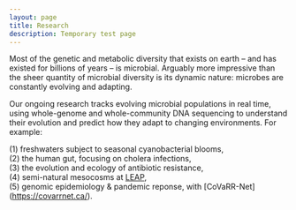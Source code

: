 ```yaml
---
layout: page
title: Research
description: Temporary test page
---
```


Most of the genetic and metabolic diversity that exists on earth – and has existed for billions of years – is microbial. Arguably more impressive than the sheer quantity of microbial diversity is its dynamic nature: microbes are constantly evolving and adapting. 

Our ongoing research tracks evolving microbial populations in real time, using whole-genome and whole-community DNA sequencing to understand their evolution and predict how they adapt to changing environments. For example: 

(1) freshwaters subject to seasonal cyanobacterial blooms,  
(2) the human gut, focusing on cholera infections,  
(3) the evolution and ecology of antibiotic resistance,  
​(4) semi-natural mesocosms at [LEAP](https://qcbs.ca/qcbs-research-showcase?showcase_id=35),  
​(5) genomic epidemiology & pandemic reponse, with [CoVaRR-Net] (https://covarrnet.ca/). 